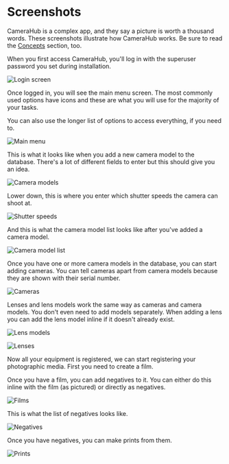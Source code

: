 # Screenshots

CameraHub is a complex app, and they say a picture is worth a thousand words. These screenshots illustrate how CameraHub works.
Be sure to read the [Concepts](CONCEPTS.md) section, too.

When you first access CameraHub, you'll log in with the superuser password you set during installation.

![Login screen](screenshots/login.png "Login screen")

Once logged in, you will see the main menu screen. The most commonly used options have icons and these are what you will use for the majority of your tasks.

You can also use the longer list of options to access everything, if you need to.

![Main menu](screenshots/menu.png "Main menu")

This is what it looks like when you add a new camera model to the database. There's a lot of different fields to enter but this should give you an idea.

![Camera models](screenshots/cameramodeladd.png "Camera models")

Lower down, this is where you enter which shutter speeds the camera can shoot at.

![Shutter speeds](screenshots/cameramodelshutterspeed.png "Shutter speeds")

And this is what the camera model list looks like after you've added a camera model.

![Camera model list](screenshots/cameramodellist.png "Camera model list")

Once you have one or more camera models in the database, you can start adding cameras. You can tell cameras apart from camera models because they are shown with their serial number.

![Cameras](screenshots/camera.png "Cameras")

Lenses and lens models work the same way as cameras and camera models. You don't even need to add models separately. When adding a lens you can add the lens model inline if it doesn't already exist.

![Lens models](screenshots/lensmodel.png "Lens models")

![Lenses](screenshots/lens.png "Lenses")

Now all your equipment is registered, we can start registering your photographic media. First you need to create a film.

Once you have a film, you can add negatives to it. You can either do this inline with the film (as pictured) or directly as negatives.

![Films](screenshots/film.png "Films")

This is what the list of negatives looks like.

![Negatives](screenshots/negative.png "Negatives")

Once you have negatives, you can make prints from them.

![Prints](screenshots/print.png "Prints")

